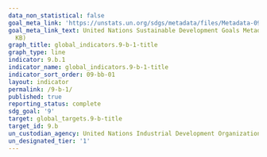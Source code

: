 ```yaml
---
data_non_statistical: false
goal_meta_link: 'https://unstats.un.org/sdgs/metadata/files/Metadata-09-0B-01.pdf '
goal_meta_link_text: United Nations Sustainable Development Goals Metadata (PDF 332
  KB)
graph_title: global_indicators.9-b-1-title
graph_type: line
indicator: 9.b.1
indicator_name: global_indicators.9-b-1-title
indicator_sort_order: 09-bb-01
layout: indicator
permalink: /9-b-1/
published: true
reporting_status: complete
sdg_goal: '9'
target: global_targets.9-b-title
target_id: 9.b
un_custodian_agency: United Nations Industrial Development Organization (UNIDO)
un_designated_tier: '1'
---
```

